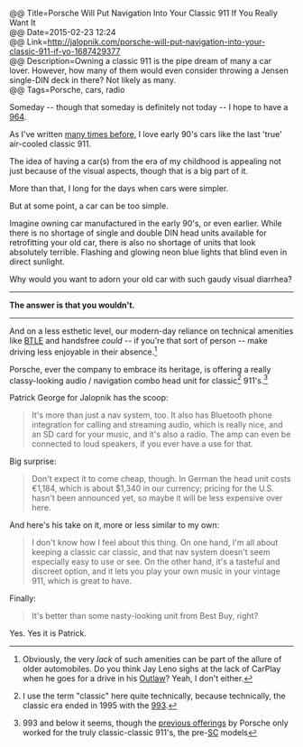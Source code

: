 @@ Title=Porsche Will Put Navigation Into Your Classic 911 If You Really Want It  
@@ Date=2015-02-23 12:24  
@@ Link=http://jalopnik.com/porsche-will-put-navigation-into-your-classic-911-if-yo-1687429377  
@@ Description=Owning a classic 911 is the pipe dream of many a car lover. However, how many of them would even consider throwing a Jensen single-DIN deck in there? Not likely as many.    
@@ Tags=Porsche, cars, radio    

Someday -- though that someday is definitely not today -- I hope to have a [964](https://en.wikipedia.org/wiki/Porsche_964).

As I've written [many times before][1], I love early 90's cars like the last 'true' air-cooled classic 911. 

The idea of having a car(s) from the era of my childhood is appealing not just because of the visual aspects, though that is a big part of it.

More than that, I long for the days when cars were simpler. 

But at some point, a car can be too simple. 

Imagine owning car manufactured in the early 90's, or even earlier. While there is no shortage of single and double DIN head units available for retrofitting your old car, there is also no shortage of units that look absolutely terrible. Flashing and glowing neon blue lights that blind even in direct sunlight. 

Why would you want to adorn your old car with such gaudy visual diarrhea? 

***

**The answer is that you wouldn't.**

***

And on a less esthetic level, our modern-day reliance on technical amenities like [BTLE](https://en.wikipedia.org/wiki/Bluetooth_low_energy) and handsfree *could* -- if you're that sort of person -- make driving less enjoyable in their absence.[^3] 

Porsche, ever the company to embrace its heritage, is offering a really classy-looking audio / navigation combo head unit for classic[^1] 911's.[^2]

Patrick George for Jalopnik has the scoop:
>It's more than just a nav system, too. It also has Bluetooth phone integration for calling and streaming audio, which is really nice, and an SD card for your music, and it's also a radio. The amp can even be connected to loud speakers, if you ever have a use for that. 

Big surprise:
>Don't expect it to come cheap, though. In German the head unit costs €1,184, which is about $1,340 in our currency; pricing for the U.S. hasn't been announced yet, so maybe it will be less expensive over here.

And here's his take on it, more or less similar to my own:
>I don't know how I feel about this thing. On one hand, I'm all about keeping a classic car classic, and that nav system doesn't seem especially easy to use or see. On the other hand, it's a tasteful and discreet option, and it lets you play your own music in your vintage 911, which is great to have. 

Finally:
>It's better than some nasty-looking unit from Best Buy, right?

Yes. Yes it is Patrick.

[1]: /2015/2/13/the-honda-nsx

[^1]: I use the term "classic" here quite technically, because technically, the classic era ended in 1995 with the [993](https://en.wikipedia.org/wiki/Porsche_911#993_Series_.281994.E2.80.93mid_1998.29). 
[^2]: 993 and below it seems, though the [previous offerings](http://www.cnet.com/news/classic-porsches-getting-oem-navigation-option/) by Porsche only worked for the truly classic-classic 911's, the pre-[SC](https://en.wikipedia.org/wiki/Porsche_911#911SC_.281978.E2.80.931983.29) models
[^3]: Obviously, the very *lack* of such amenities can be part of the allure of older automobiles. Do you think Jay Leno sighs at the lack of CarPlay when he goes for a drive in his [Outlaw](https://www.youtube.com/watch?v=xxSKO3Er-Yg)? Yeah, I don't either.